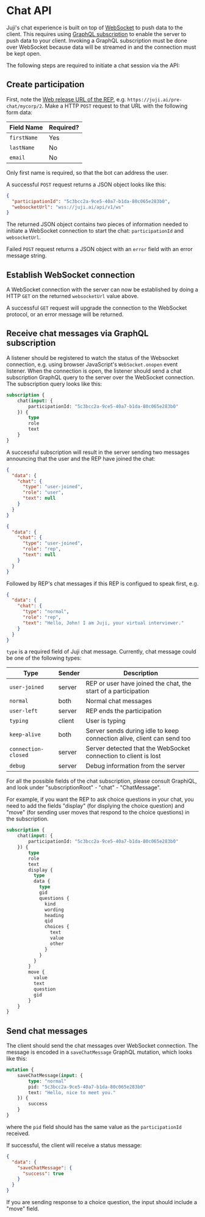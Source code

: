 
# Chat API

Juji's chat experience is built on top of [WebSocket](https://en.wikipedia.org/wiki/WebSocket) to push data to the client. This requires using [GraphQL subscription](https://facebook.github.io/graphql/June2018/#sec-Subscription-Operation-Definitions) to enable the server to push data to your client. Invoking a GraphQL subscription must be done over WebSocket because data will be streamed in and the connection must be kept open.

The following steps are required to initiate a chat session via the API:

## Create participation

First, note the [Web release URL of the REP](/#create-your-first-chatbot), e.g.
`https://juji.ai/pre-chat/mycorp/2`. Make a HTTP `POST` request to that URL
with the following form data:

Field Name | Required?
---|---
`firstName` | Yes
`lastName` | No
`email` | No

Only first name is required, so that the bot can address the user.

A successful `POST` request returns a JSON object looks like this:

```json
{
  "participationId": "5c3bcc2a-9ce5-40a7-b1da-80c065e283b0",
  "websocketUrl": "wss://juji.ai/api/v1/ws"
}
```

The returned JSON object contains two pieces of information needed to initiate a WebSocket connection to start the chat: `participationId` and `websocketUrl`.

Failed `POST` request returns a JSON object with an `error` field with an error message string.

## Establish WebSocket connection

A WebSocket connection with the server can now be established by doing a HTTP `GET`
on the returned `websocketUrl` value above.

A successful `GET` request will upgrade the connection to the WebSocket protocol, or an
error message will be returned.

## Receive chat messages via GraphQL subscription

A listener should be registered to watch the status of the Websocket connection,
e.g. using browser JavaScript's `WebSocket.onopen` event listener.  When the connection
is open, the listener should send a chat subscription GraphQL query to the server
over the WebSocket connection. The subscription query looks like this:

```graphql
subscription {
    chat(input: {
        participationId: "5c3bcc2a-9ce5-40a7-b1da-80c065e283b0"
    }) {
        type
        role
        text
    }
}
```
A successful subscription will result in the server sending two messages
announcing that the user and the REP have joined the chat:
```json
{
  "data": {
    "chat": {
      "type": "user-joined",
      "role": "user",
      "text": null
    }
  }
}

{
  "data": {
    "chat": {
      "type": "user-joined",
      "role": "rep",
      "text": null
    }
  }
}
```

Followed by REP's chat messages if this REP is configued to speak first, e.g.

```json
{
  "data": {
    "chat": {
      "type": "normal",
      "role": "rep",
      "text": "Hello, John! I am Juji, your virtual interviewer."
    }
  }
}
```

`type` is a required field of Juji chat message. Currently, chat message could be one of the following types:

Type | Sender | Description
---|---|---
`user-joined` | server | REP or user have joined the chat, the start of a participation
`normal` | both | Normal chat messages
`user-left` | server | REP ends the participation
`typing` | client | User is typing
`keep-alive` | both | Server sends during idle to keep connection alive, client can send too
`connection-closed` | server | Server detected that the WebSocket connection to client is lost
`debug` | server | Debug information from the server

For all the possible fields of the chat subscription, please consult GraphiQL, and
look under "subscriptionRoot" - "chat" - "ChatMessage".

For example, if you want the REP to ask choice questions in your chat, you need
to add the fields "display" (for displying the choice question) and "move" (for sending user moves that respond to the choice questions) in the subscription.

```graphql
subscription {
    chat(input: {
        participationId: "5c3bcc2a-9ce5-40a7-b1da-80c065e283b0"
    }) {
        type
        role
        text
        display {
          type
          data {
            type
            gid
            questions {
              kind
              wording
              heading
              qid
              choices {
                text
                value
                other
              }
            }
          }
        }
        move {
          value
          text
          question
          gid
        }
    }
}
```

## Send chat messages

The client should send the chat messages over WebSocket connection. The message
is encoded in a `saveChatMessage` GraphQL mutation, which looks like this:

```graphql
mutation {
    saveChatMessage(input: {
        type: "normal"
        pid: "5c3bcc2a-9ce5-40a7-b1da-80c065e283b0"
        text: "Hello, nice to meet you."
    }) {
        success
    }
}

```
where the `pid` field should has the same value as the `participationId` received.

If successful, the client will receive a status message:
```json
{
  "data": {
    "saveChatMessage": {
      "success": true
    }
  }
}
```

If you are sending response to a choice question, the input should include a "move"
field.
